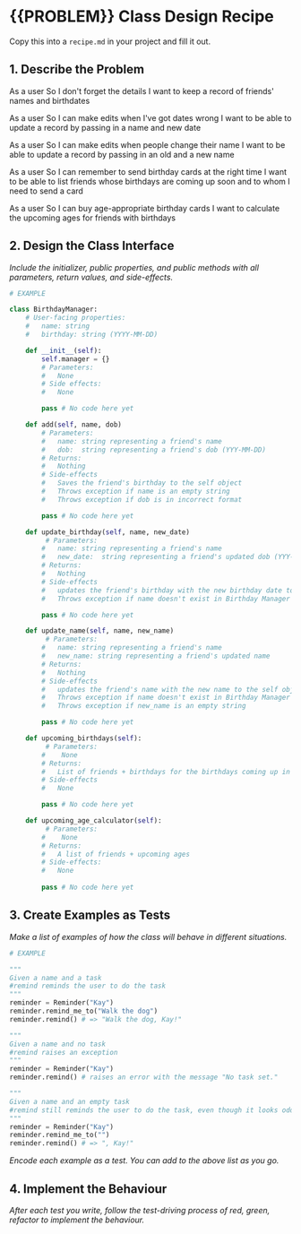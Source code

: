 # {{PROBLEM}} Class Design Recipe

Copy this into a `recipe.md` in your project and fill it out.

## 1. Describe the Problem

As a user
So I don't forget the details
I want to keep a record of friends' names and birthdates

As a user
So I can make edits when I've got dates wrong
I want to be able to update a record by passing in a name and new date

As a user
So I can make edits when people change their name
I want to be able to update a record by passing in an old and a new name

As a user
So I can remember to send birthday cards at the right time
I want to be able to list friends whose birthdays are coming up soon and to whom I need to send a card

As a user
So I can buy age-appropriate birthday cards
I want to calculate the upcoming ages for friends with birthdays

## 2. Design the Class Interface

_Include the initializer, public properties, and public methods with all parameters, return values, and side-effects._

```python
# EXAMPLE

class BirthdayManager:
    # User-facing properties:
    #   name: string
    #   birthday: string (YYYY-MM-DD)

    def __init__(self):
        self.manager = {}
        # Parameters:
        #   None
        # Side effects:
        #   None

        pass # No code here yet

    def add(self, name, dob)
        # Parameters:
        #   name: string representing a friend's name
        #   dob:  string representing a friend's dob (YYY-MM-DD)
        # Returns:
        #   Nothing
        # Side-effects
        #   Saves the friend's birthday to the self object
        #   Throws exception if name is an empty string
        #   Throws exception if dob is in incorrect format

        pass # No code here yet

    def update_birthday(self, name, new_date)
         # Parameters:
        #   name: string representing a friend's name
        #   new_date:  string representing a friend's updated dob (YYY-MM-DD)
        # Returns:
        #   Nothing
        # Side-effects
        #   updates the friend's birthday with the new birthday date to the self object
        #   Throws exception if name doesn't exist in Birthday Manager

        pass # No code here yet

    def update_name(self, name, new_name)
         # Parameters:
        #   name: string representing a friend's name
        #   new_name: string representing a friend's updated name
        # Returns:
        #   Nothing
        # Side-effects
        #   updates the friend's name with the new name to the self object
        #   Throws exception if name doesn't exist in Birthday Manager
        #   Throws exception if new_name is an empty string

        pass # No code here yet

    def upcoming_birthdays(self):
         # Parameters:
        #    None
        # Returns:
        #   List of friends + birthdays for the birthdays coming up in the next 30 days
        # Side-effects
        #   None

        pass # No code here yet

    def upcoming_age_calculator(self):
         # Parameters:
        #    None
        # Returns:
        #   A list of friends + upcoming ages
        # Side-effects:
        #   None
        
        pass # No code here yet
```

## 3. Create Examples as Tests

_Make a list of examples of how the class will behave in different situations._

``` python
# EXAMPLE

"""
Given a name and a task
#remind reminds the user to do the task
"""
reminder = Reminder("Kay")
reminder.remind_me_to("Walk the dog")
reminder.remind() # => "Walk the dog, Kay!"

"""
Given a name and no task
#remind raises an exception
"""
reminder = Reminder("Kay")
reminder.remind() # raises an error with the message "No task set."

"""
Given a name and an empty task
#remind still reminds the user to do the task, even though it looks odd
"""
reminder = Reminder("Kay")
reminder.remind_me_to("")
reminder.remind() # => ", Kay!"
```

_Encode each example as a test. You can add to the above list as you go._

## 4. Implement the Behaviour

_After each test you write, follow the test-driving process of red, green, refactor to implement the behaviour._
